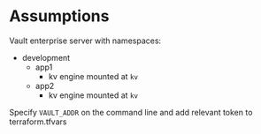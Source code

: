 # Assumptions

Vault enterprise server with namespaces:
* development
    * app1
        * kv engine mounted at `kv`
    * app2
        * kv engine mounted at `kv`

Specify `VAULT_ADDR` on the command line and add relevant token to terraform.tfvars
